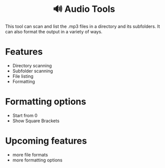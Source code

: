 <div align="center">

<h1>🔊 Audio Tools</h1>

</div>

This tool can scan and list the .mp3 files in a directory and its subfolders. It can also format the output in a variety of ways.

# Features
- Directory scanning
- Subfolder scanning
- File listing
- Formatting

# Formatting options
- Start from 0
- Show Square Brackets

# Upcoming features
- more file formats
- more formatting options